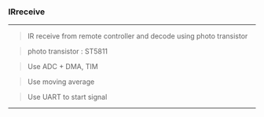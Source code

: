 ### IRreceive

***
> IR receive from remote controller and decode using photo transistor


> photo transistor : ST5811


> Use ADC + DMA, TIM


> Use moving average


> Use UART to start signal
***
